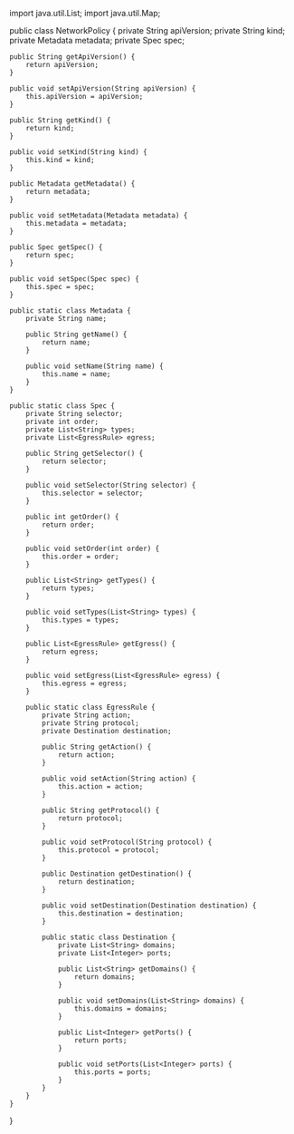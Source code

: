 import java.util.List;
import java.util.Map;

public class NetworkPolicy {
    private String apiVersion;
    private String kind;
    private Metadata metadata;
    private Spec spec;

    public String getApiVersion() {
        return apiVersion;
    }

    public void setApiVersion(String apiVersion) {
        this.apiVersion = apiVersion;
    }

    public String getKind() {
        return kind;
    }

    public void setKind(String kind) {
        this.kind = kind;
    }

    public Metadata getMetadata() {
        return metadata;
    }

    public void setMetadata(Metadata metadata) {
        this.metadata = metadata;
    }

    public Spec getSpec() {
        return spec;
    }

    public void setSpec(Spec spec) {
        this.spec = spec;
    }

    public static class Metadata {
        private String name;

        public String getName() {
            return name;
        }

        public void setName(String name) {
            this.name = name;
        }
    }

    public static class Spec {
        private String selector;
        private int order;
        private List<String> types;
        private List<EgressRule> egress;

        public String getSelector() {
            return selector;
        }

        public void setSelector(String selector) {
            this.selector = selector;
        }

        public int getOrder() {
            return order;
        }

        public void setOrder(int order) {
            this.order = order;
        }

        public List<String> getTypes() {
            return types;
        }

        public void setTypes(List<String> types) {
            this.types = types;
        }

        public List<EgressRule> getEgress() {
            return egress;
        }

        public void setEgress(List<EgressRule> egress) {
            this.egress = egress;
        }

        public static class EgressRule {
            private String action;
            private String protocol;
            private Destination destination;

            public String getAction() {
                return action;
            }

            public void setAction(String action) {
                this.action = action;
            }

            public String getProtocol() {
                return protocol;
            }

            public void setProtocol(String protocol) {
                this.protocol = protocol;
            }

            public Destination getDestination() {
                return destination;
            }

            public void setDestination(Destination destination) {
                this.destination = destination;
            }

            public static class Destination {
                private List<String> domains;
                private List<Integer> ports;

                public List<String> getDomains() {
                    return domains;
                }

                public void setDomains(List<String> domains) {
                    this.domains = domains;
                }

                public List<Integer> getPorts() {
                    return ports;
                }

                public void setPorts(List<Integer> ports) {
                    this.ports = ports;
                }
            }
        }
    }
}
